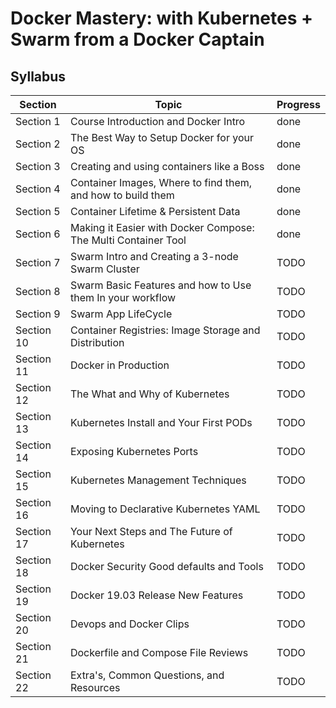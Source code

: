 # Docker Mastery: with Kubernetes + Swarm from a Docker Captain

## Syllabus

| Section    | Topic                                                          | Progress    |
| ---------- | -------------------------------------------------------------- | ----------- |
| Section 1  | Course Introduction and Docker Intro                           | done        |
| Section 2  | The Best Way to Setup Docker for your OS                       | done        |
| Section 3  | Creating and using containers like a Boss                      | done        |
| Section 4  | Container Images, Where to find them, and how to build them    | done        |
| Section 5  | Container Lifetime & Persistent Data                           | done        |
| Section 6  | Making it Easier with Docker Compose: The Multi Container Tool | done        |
| Section 7  | Swarm Intro and Creating a 3-node Swarm Cluster                | TODO        |
| Section 8  | Swarm Basic Features and how to Use them In your workflow      | TODO        |
| Section 9  | Swarm App LifeCycle                                            | TODO        |
| Section 10 | Container Registries: Image Storage and Distribution           | TODO        |
| Section 11 | Docker in Production                                           | TODO        |
| Section 12 | The What and Why of Kubernetes                                 | TODO        |
| Section 13 | Kubernetes Install and Your First PODs                         | TODO        |
| Section 14 | Exposing Kubernetes Ports                                      | TODO        |
| Section 15 | Kubernetes Management Techniques                               | TODO        |
| Section 16 | Moving to Declarative Kubernetes YAML                          | TODO        |
| Section 17 | Your Next Steps and The Future of Kubernetes                   | TODO        |
| Section 18 | Docker Security Good defaults and Tools                        | TODO        |
| Section 19 | Docker 19.03 Release New Features                              | TODO        |
| Section 20 | Devops and Docker Clips                                        | TODO        |
| Section 21 | Dockerfile and Compose File Reviews                            | TODO        |
| Section 22 | Extra's, Common Questions, and Resources                       | TODO        |
